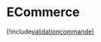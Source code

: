 # ECommerce

[!include[validationcommande](ecommerce.validationcommande.autogen.md)]







































































